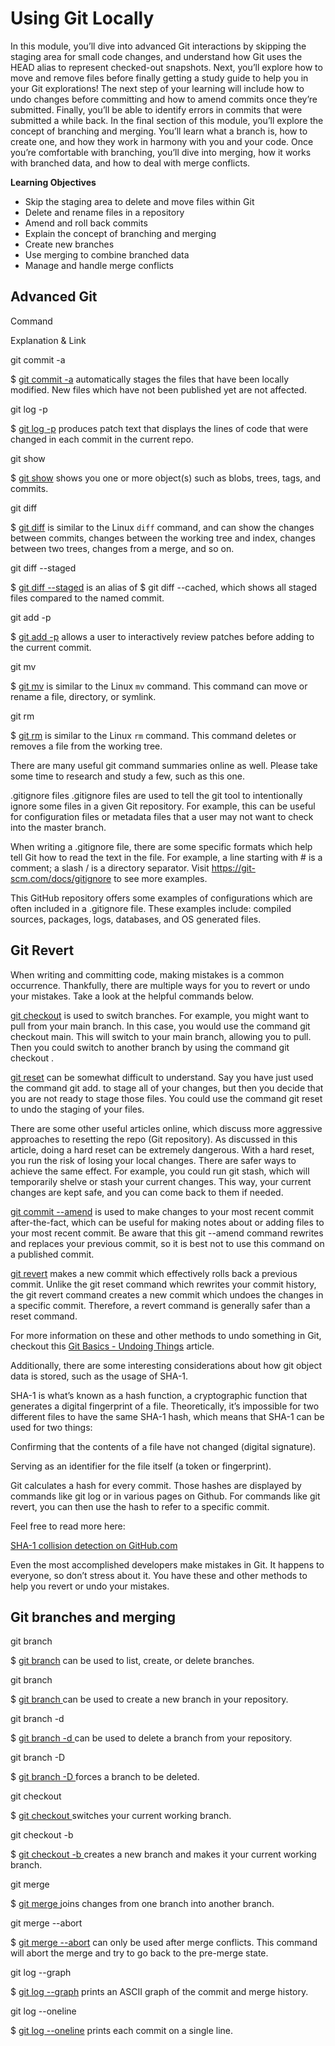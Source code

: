 # Using Git Locally

In this module, you’ll dive into advanced Git interactions by skipping the staging area for small code changes, and understand how Git uses the HEAD alias to represent checked-out snapshots. Next, you’ll explore how to move and remove files before finally getting a study guide to help you in your Git explorations! The next step of your learning will include how to undo changes before committing and how to amend commits once they’re submitted. Finally, you’ll be able to identify errors in commits that were submitted a while back. In the final section of this module, you’ll explore the concept of branching and merging. You’ll learn what a branch is, how to create one, and how they work in harmony with you and your code. Once you’re comfortable with branching, you’ll dive into merging, how it works with branched data, and how to deal with merge conflicts.

**Learning Objectives**

- Skip the staging area to delete and move files within Git
- Delete and rename files in a repository
- Amend and roll back commits
- Explain the concept of branching and merging
- Create new branches
- Use merging to combine branched data
- Manage and handle merge conflicts

## Advanced Git

Command

Explanation & Link

git commit -a

$ [git commit -a](https://git-scm.com/docs/git-commit#Documentation/git-commit.txt---all)
automatically stages the files that have been locally modified. New files which have not been published yet are not affected.

git log -p

$ [git log -p](https://git-scm.com/docs/git-log#generate_patch_text_with_p)
produces patch text that displays the lines of code that were changed in each commit in the current repo.

git show

$ [git show](https://git-scm.com/docs/git-show)
shows you one or more object(s) such as blobs, trees, tags, and commits.

git diff

$ [git diff](https://git-scm.com/docs/git-diff)
is similar to the Linux `diff` command, and can show the changes between commits, changes between the working tree and index, changes between two trees, changes from a merge, and so on.

git diff --staged

$ [git diff --staged](https://git-scm.com/docs/git-diff)
is an alias of $ git diff --cached, which shows all staged files compared to the named commit.

git add -p

$ [git add -p](https://git-scm.com/docs/git-add)
allows a user to interactively review patches before adding to the current commit.

git mv

$ [git mv](https://git-scm.com/docs/git-mv)
is similar to the Linux `mv` command. This command can move or rename a file, directory, or symlink.

git rm

$ [git rm](https://git-scm.com/docs/git-rm)
is similar to the Linux `rm` command. This command deletes or removes a file from the working tree.

There are many useful git command summaries online as well. Please take some time to research and study a few, such as
this one.

.gitignore files
.gitignore files are used to tell the git tool to intentionally ignore some files in a given Git repository. For example, this can be useful for configuration files or metadata files that a user may not want to check into the master branch.

When writing a .gitignore file, there are some specific formats which help tell Git how to read the text in the file. For example, a line starting with # is a comment; a slash / is a directory separator. Visit
https://git-scm.com/docs/gitignore
to see more examples.

This GitHub repository
offers some examples of configurations which are often included in a .gitignore file. These examples include: compiled sources, packages, logs, databases, and OS generated files.

## Git Revert

When writing and committing code, making mistakes is a common occurrence. Thankfully, there are multiple ways for you to revert or undo your mistakes. Take a look at the helpful commands below.

[git checkout](https://git-scm.com/docs/git-checkout)
is used to switch branches. For example, you might want to pull from your main branch. In this case, you would use the command git checkout main. This will switch to your main branch, allowing you to pull. Then you could switch to another branch by using the command git checkout <branch>.

[git reset](https://git-scm.com/docs/git-reset#_examples)
can be somewhat difficult to understand. Say you have just used the command git add. to stage all of your changes, but then you decide that you are not ready to stage those files. You could use the command git reset to undo the staging of your files.

There are some other useful articles online, which discuss more aggressive approaches to
resetting the repo
(Git repository). As discussed in this article, doing a hard reset can be extremely dangerous. With a hard reset, you run the risk of losing your local changes. There are safer ways to achieve the same effect. For example, you could run git stash, which will temporarily shelve or stash your current changes. This way, your current changes are kept safe, and you can come back to them if needed.

[git commit --amend](https://git-scm.com/docs/git-commit#Documentation/git-commit.txt---amend)
is used to make changes to your most recent commit after-the-fact, which can be useful for making notes about or adding files to your most recent commit. Be aware that this git --amend command rewrites and replaces your previous commit, so it is best not to use this command on a published commit.

[git revert](https://git-scm.com/docs/git-revert)
makes a new commit which effectively rolls back a previous commit. Unlike the git reset command which rewrites your commit history, the git revert command creates a new commit which undoes the changes in a specific commit. Therefore, a revert command is generally safer than a reset command.

For more information on these and other methods to undo something in Git, checkout this
[Git Basics - Undoing Things](https://git-scm.com/book/en/v2/Git-Basics-Undoing-Things)
article.

Additionally, there are some interesting considerations about how git object data is stored, such as the usage of SHA-1.

SHA-1 is what’s known as a hash function, a cryptographic function that generates a digital fingerprint of a file. Theoretically, it’s impossible for two different files to have the same SHA-1 hash, which means that SHA-1 can be used for two things:

Confirming that the contents of a file have not changed (digital signature).

Serving as an identifier for the file itself (a token or fingerprint).

Git calculates a hash for every commit. Those hashes are displayed by commands like git log or in various pages on Github. For commands like git revert, you can then use the hash to refer to a specific commit.

Feel free to read more here:

[SHA-1 collision detection on GitHub.com](https://github.blog/2017-03-20-sha-1-collision-detection-on-github-com/)

Even the most accomplished developers make mistakes in Git. It happens to everyone, so don’t stress about it. You have these and other methods to help you revert or undo your mistakes.

## Git branches and merging

git branch

$ [git branch](https://git-scm.com/docs/git-branch)
can be used to list, create, or delete branches.

git branch <name>

$ [git branch <name>](https://git-scm.com/book/en/v2/Git-Branching-Basic-Branching-and-Merging)
can be used to create a new branch in your repository.

git branch -d <name>

$ [git branch -d <name>](https://git-scm.com/docs/git-branch#Documentation/git-branch.txt--D)
can be used to delete a branch from your repository.

git branch -D <name>

$ [git branch -D <branch>](https://git-scm.com/docs/git-branch#Documentation/git-branch.txt--D)
forces a branch to be deleted.

git checkout <branch>

$ [git checkout <branch>](https://git-scm.com/docs/git-checkout)
switches your current working branch.

git checkout -b <new-branch>

$ [git checkout -b <new-branch>](https://git-scm.com/docs/git-checkout#Documentation/git-checkout.txt--bltnewbranchgt)
creates a new branch and makes it your current working branch.

git merge <branch>

$ [git merge <branch>](https://git-scm.com/docs/git-merge)
joins changes from one branch into another branch.

git merge --abort

$ [git merge --abort](https://git-scm.com/docs/git-merge)
can only be used after merge conflicts. This command will abort the merge and try to go back to the pre-merge state.

git log --graph

$ [git log --graph](https://git-scm.com/book/en/v2/Git-Basics-Viewing-the-Commit-History)
prints an ASCII graph of the commit and merge history.

git log --oneline

$ [git log --oneline](https://git-scm.com/book/en/v2/Git-Basics-Viewing-the-Commit-History)
prints each commit on a single line.
